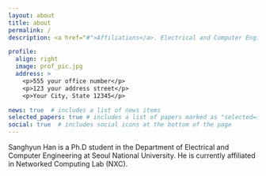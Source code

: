 ```yaml
---
layout: about
title: about
permalink: /
description: <a href="#">Affiliations</a>. Electrical and Computer Engineering, Seoul National University

profile:
  align: right
  image: prof_pic.jpg
  address: >
    <p>555 your office number</p>
    <p>123 your address street</p>
    <p>Your City, State 12345</p>

news: true  # includes a list of news items
selected_papers: true # includes a list of papers marked as "selected={true}"
social: true  # includes social icons at the bottom of the page
---
```


Sanghyun Han is a Ph.D student in the Department of Electrical and Computer Engineering at Seoul National University.
He is currently affiliated in Networked Computing Lab (NXC).